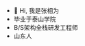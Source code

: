 - 👋 Hi, 我是张相为
- 毕业于泰山学院
- B/S架构全栈研发工程师
- 山东人

<!---
ZHANGXIANGWEI1126/ZHANGXIANGWEI1126 is a ✨ special ✨ repository because its `README.md` (this file) appears on your GitHub profile.
You can click the Preview link to take a look at your changes.
--->
